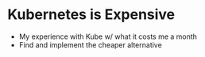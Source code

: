 # Kubernetes is Expensive

- My experience with Kube w/ what it costs me a month
- Find and implement the cheaper alternative
